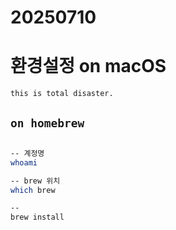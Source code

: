 # 20250710

# 환경설정 on macOS
`this is total disaster.`

## `on homebrew`

```bash

-- 계정명
whoami

-- brew 위치
which brew

-- 
brew install 
```
